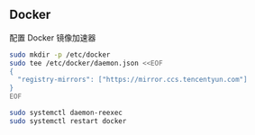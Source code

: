 ## Docker

配置 Docker 镜像加速器

```bash
sudo mkdir -p /etc/docker
sudo tee /etc/docker/daemon.json <<EOF
{
  "registry-mirrors": ["https://mirror.ccs.tencentyun.com"]
}
EOF

sudo systemctl daemon-reexec
sudo systemctl restart docker
```